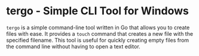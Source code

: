 # tergo - Simple CLI Tool for Windows

`tergo` is a simple command-line tool written in Go that allows you to create files with ease. It provides a `touch` command that creates a new file with the specified filename. This tool is useful for quickly creating empty files from the command line without having to open a text editor.

